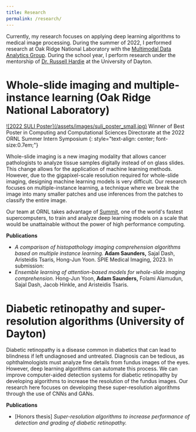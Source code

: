 ```yaml
---
title: Research
permalink: /research/
---
```


Currently, my research focuses on applying deep learning algorithms to medical image processing. During the summer of 2022, I performed research at Oak Ridge National Laboratory with the [Multimodal Data Analytics Group](https://www.ornl.gov/group/multimodal-data-analytics). During the school year, I perform research under the mentorship of [Dr. Russell Hardie](https://udayton.edu/directory/engineering/electrical_and_computer/hardie_russell.php) at the University of Dayton.

# Whole-slide imaging and multiple-instance learning (Oak Ridge National Laboratory)

<a href="/assets/pdf/suli_poster.pdf">
![2022 SULI Poster](/assets/images/suli_poster_small.jpg)</a> Winner of Best Poster in Computing and Computational Sciences Directorate at the 2022 ORNL Summer Intern Symposium 
{: style="text-align: center; font-size:0.7em;"}

Whole-slide imaging is a new imaging modality that allows cancer pathologists to analyze tissue samples digitally instead of on glass slides. This change allows for the application of machine learning methods. However, due to the gigapixel-scale resolution required for whole-slide imaging, designing machine learning models is very difficult. Our research focuses on multiple-instance learning, a technique where we break the image into many smaller patches and use inferences from the patches to classify the entire image. 

Our team at ORNL takes advantage of [Summit](https://www.olcf.ornl.gov/summit/), one of the world's fastest supercomputers, to train and analyze deep learning models on a scale that would be unattainable without the power of high performance computing. 

**Publications**
* _A comparison of histopathology imaging comprehension algorithms based on multiple instance learning._ **Adam Saunders,** Sajal Dash, Aristeidis Tsaris, Hong-Jun Yoon. SPIE Medical Imaging, 2023.
In submission:
* _Ensemble learning of attention-based models for whole-slide imaging comprehension._ Hong-Jun Yoon, **Adam Saunders,** Folami Alamudun, Sajal Dash, Jacob Hinkle, and Aristeidis Tsaris.

# Diabetic retinopathy and super-resolution algorithms (University of Dayton)

Diabetic retinopathy is a disease common in diabetics that can lead to blindness if left undiagnosed and untreated. Diagnosis can be tedious, as ophthalmologists must analyze fine details from fundus images of the eyes. However, deep learning algorithms can automate this process. We can improve computer-aided detection systems for diabetic retinopathy by developing algorithms to increase the resolution of the fundus images. Our research here focuses on developing these super-resolution algorithms through the use of CNNs and GANs.

**Publications**
* [Honors thesis] _Super-resolution algorithms to increase performance of detection and grading of diabetic retinopathy._